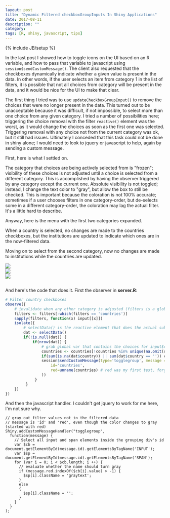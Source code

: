 ```yaml
---
layout: post
title: "Dynamic Filtered checkboxGroupInputs In Shiny Applications"
date: 2017-08-11
description: ""
category: 
tags: [R, shiny, javascript, tips]
---
```

{% include JB/setup %}


In the last post I showed how to toggle icons on the UI based on an R variable, and how to pass that variable to javascript using `session$sendCustomMessage()`. The client also requested that the checkboxes dynamically indicate whether a given value is present in the data. In other words, if the user selects an item from category 1 in the list of filters, it is possible that not all choices from category will be present in the data, and it would be nice for the UI to make that clear. 
  
The first thing I tried was to use `updateCheckboxGroupInput()` to remove the choices that were no longer present in the data. This turned out to be unacceptable because it was difficult, if not impossible, to select more than one choice from any given category. I tried a number of possibilities here; triggering the choice removal with the filter `reactive()` element was the worst, as it would change the choices as soon as the first one was selected. Triggering removal with any choice not from the current category was ok, but it still had issues. Ultimately I conceded that this task could not be done in shiny alone; I would need to look to jquery or javascript to help, again by sending a custom message.  

First, here is what I settled on.  

The category that choices are being actively selected from is "frozen"; visibility of these choices is not adjusted until a choice is selected from a different category. This is accomplished by having the observer triggered by any category except the current one. Absolute visibility is not toggled; instead, I change the text color to "gray", but allow the box to still be checked. This is important because the coloration is not 100% accurate; sometimes if a user chooses filters in one category-order, but de-selects some in a different category-order, the coloration may lag the actual filter. It's a little hard to describe.  

<div class="col-sm-4">
<p>Anyway, here is the menu with the first two categories expanded.  </p>
</div>

<div class="col-sm-4">
<p>When a country is selected, no changes are made to the countries checkboxes, but the institutions are updated to indicate which ones are in the now-filtered data.</p>
</div>

<div class="col-sm-4">
<p>Moving on to select from the second category, now no changes are made to institutions while the countries are updated.</p>
</div>

<div style="clear:both;">
<div class="col-sm-4">
<img src="/assets/blog/dynamicListsShiny/img/menu1.png">
</div>

<div class="col-sm-4">
<img src="/assets/blog/dynamicListsShiny/img/menu2.png">
</div>

<div class="col-sm-4">
<img src="/assets/blog/dynamicListsShiny/img/menu3.png">
</div>
</div>

<div style="clear:both;padding-top:1em;"></div>

And here's the code that does it. First the observer in **server.R**:   

```r
# Filter country checkboxes
observe({
    # invalidate when any other category is adjusted (filters is a global vector of inputIds)
    filters <- filters[-which(filters == 'countries')]
    sapply(filters, function(x) input[[x]])
    isolate({
        # selectData() is the reactive element that does the actual subsetting in the data.frame
        dat <- selectData()
        if(!is.null(dat)) {
            if(nrow(dat)) {
                # grab global var that contains the choices for input$countries
                countries <- countries[!countries %in% unique(na.omit(dat$country))]
                if(sum(is.na(dat$country)) || sum(dat$country == '')) countries <- countries[-which(countries == 'missing')]
                session$sendCustomMessage(type='togglegroup', message = list(
                    id='countries',
                    red=unname(countries) # red was my first test, forgot to update the component name
                ))                        
             }
         }
    })
})
```

And then the javascript handler. I couldn't get jquery to work for me here, I'm not sure why.
```
// gray out filter values not in the filtered data
// message is 'id' and 'red', even though the color changes to gray (started with red)
Shiny.addCustomMessageHandler("togglegroup",
  function(message) { 
    // Select all input and span elements inside the grouping div's id
    var $cb = document.getElementById(message.id).getElementsByTagName('INPUT');
    var $sp = document.getElementById(message.id).getElementsByTagName('SPAN');
    for (var i = 0; i < $cb.length; i ++) {
      // evaluate whether the name should turn gray
      if (message.red.indexOf($cb[i].value) > -1) {
        $sp[i].className = 'graytext';
      }
      else
      {
        $sp[i].className = '';
      }
    }
  }
);

```


















